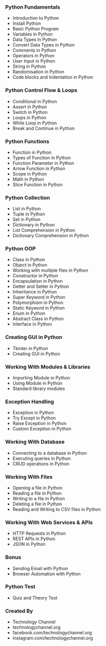 ### Python Fundamentals
- Introduction to Python
- Install Python
- Basic Python Program
- Variables in Python
- Data Types in Python
- Convert Data Types in Python
- Comments in Python
- Operators in Python
- User Input in Python
- String in Python
- Randomisation in Python
- Code blocks and Indentation in Python

### Python Control Flow & Loops
- Conditional in Python
- Assert in Python
- Switch in Python
- Loops in Python
- While Loop in Python
- Break and Continue in Python

### Python Functions
- Function in Python
- Types of Function in Python
- Function Parameter in Python
- Arrow Function in Python
- Scope in Python
- Math in Python
- Slice Function in Python

### Python Collection
- List in Python
- Tuple in Python
- Set in Python
- Dictionary in Python
- List Comprehension in Python
- Dictionary Comprehension in Python

### Python OOP
- Class in Python
- Object in Python
- Working with multiple files in Python
- Constructor in Python
- Encapsulation in Python
- Getter and Setter in Python
- Inheritance in Python
- Super Keyword in Python
- Polymorphism in Python
- Static Keyword in Python
- Enum in Python
- Abstract Class in Python
- Interface in Python

### Creating GUI in Python
- Tkinter in Python
- Creating GUI in Python

### Working With Modules & Libraries
- Importing Module in Python
- Using Module in Python
- Standard library modules

### Exception Handling
- Exception in Python
- Try Except in Python
- Raise Exception in Python
- Custom Exception in Python

### Working With Database
- Connecting to a database in Python
- Executing queries in Python
- CRUD operations in Python

### Working With Files
- Opening a file in Python
- Reading a file in Python
- Writing to a file in Python
- Deleting a file in Python
- Reading and Writing to CSV files in Python

### Working With Web Services & APIs
- HTTP Requests in Python
- REST APIs in Python
- JSON in Python

### Bonus
- Sending Email with Python
- Browser Automation with Python

### Python Test
- Quiz and Theory Test

### Created By
- Technology Channel
- technologychannel.org
- facebook.com/technologychannel.org
- instagram.com/technologychannel.org
